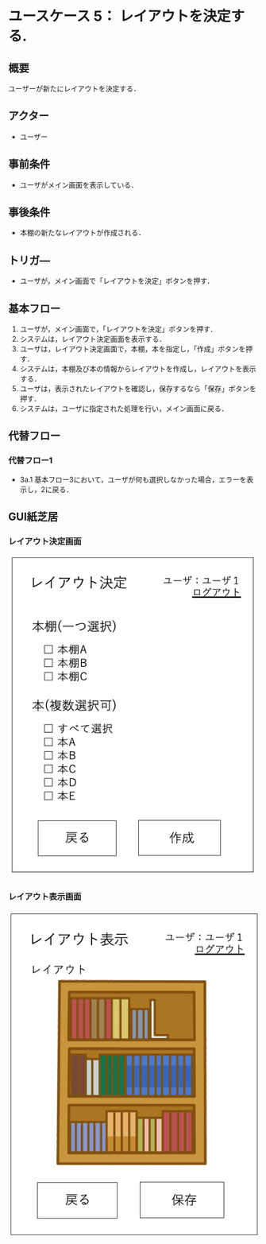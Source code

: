# ユースケース 5： レイアウトを決定する.

## 概要
ユーザーが新たにレイアウトを決定する．

## アクター
- ユーザー

## 事前条件
- ユーザがメイン画面を表示している．

## 事後条件
- 本棚の新たなレイアウトが作成される．

## トリガ―
- ユーザが，メイン画面で「レイアウトを決定」ボタンを押す．

## 基本フロー
1. ユーザが，メイン画面で，「レイアウトを決定」ボタンを押す．
2. システムは，レイアウト決定画面を表示する．
3. ユーザは，レイアウト決定画面で，本棚，本を指定し，「作成」ボタンを押す．
4. システムは，本棚及び本の情報からレイアウトを作成し，レイアウトを表示する．
5. ユーザは，表示されたレイアウトを確認し，保存するなら「保存」ボタンを押す．
6. システムは，ユーザに指定された処理を行い，メイン画面に戻る．

## 代替フロー
### 代替フロー1
- 3a.1  基本フロー3において，ユーザが何も選択しなかった場合，エラーを表示し，2に戻る．

## GUI紙芝居
### レイアウト決定画面
![レイアウト決定画面](img/makinglayout.png)


### レイアウト表示画面
![レイアウト表示画面](img/makinglayout2.png)
